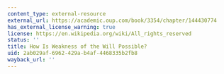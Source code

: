 ```yaml
---
content_type: external-resource
external_url: https://academic.oup.com/book/3354/chapter/144430774
has_external_license_warning: true
license: https://en.wikipedia.org/wiki/All_rights_reserved
status: ''
title: How Is Weakness of the Will Possible?
uid: 2ab029af-6962-429a-b4af-4468335b2fb8
wayback_url: ''
---
```

